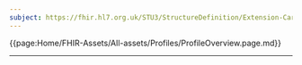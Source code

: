 ```yaml
---
subject: https://fhir.hl7.org.uk/STU3/StructureDefinition/Extension-CareConnect-AnaestheticIssues-1
---
```


{{page:Home/FHIR-Assets/All-assets/Profiles/ProfileOverview.page.md}}

---